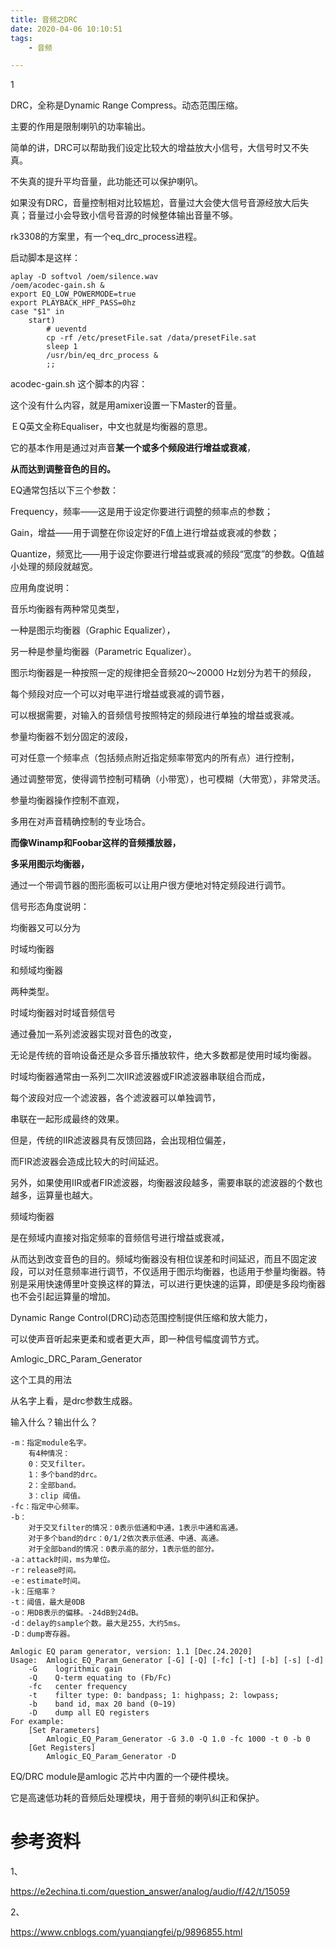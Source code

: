 ```yaml
---
title: 音频之DRC
date: 2020-04-06 10:10:51
tags:
	- 音频

---
```


1

DRC，全称是Dynamic Range Compress。动态范围压缩。

主要的作用是限制喇叭的功率输出。

简单的讲，DRC可以帮助我们设定比较大的增益放大小信号，大信号时又不失真。

不失真的提升平均音量，此功能还可以保护喇叭。

如果没有DRC，音量控制相对比较尴尬，音量过大会使大信号音源经放大后失真；音量过小会导致小信号音源的时候整体输出音量不够。

rk3308的方案里，有一个eq_drc_process进程。

启动脚本是这样：

```
aplay -D softvol /oem/silence.wav
/oem/acodec-gain.sh &
export EQ_LOW_POWERMODE=true
export PLAYBACK_HPF_PASS=0hz
case "$1" in
	start)
		# ueventd
		cp -rf /etc/presetFile.sat /data/presetFile.sat
		sleep 1
		/usr/bin/eq_drc_process &
		;;
```



acodec-gain.sh 这个脚本的内容：

这个没有什么内容，就是用amixer设置一下Master的音量。



ＥQ英文全称Equaliser，中文也就是均衡器的意思。

它的基本作用是通过对声音**某一个或多个频段进行增益或衰减**，

**从而达到调整音色的目的。**

EQ通常包括以下三个参数：

Frequency，频率――这是用于设定你要进行调整的频率点的参数；

Gain，增益――用于调整在你设定好的F值上进行增益或衰减的参数；

Quantize，频宽比――用于设定你要进行增益或衰减的频段“宽度”的参数。Q值越小处理的频段就越宽。



应用角度说明：

音乐均衡器有两种常见类型，

一种是图示均衡器（Graphic Equalizer），

另一种是参量均衡器（Parametric Equalizer）。



图示均衡器是一种按照一定的规律把全音频20～20000 Hz划分为若干的频段，

每个频段对应一个可以对电平进行增益或衰减的调节器，

可以根据需要，对输入的音频信号按照特定的频段进行单独的增益或衰减。



参量均衡器不划分固定的波段，

可对任意一个频率点（包括频点附近指定频率带宽内的所有点）进行控制，

通过调整带宽，使得调节控制可精确（小带宽），也可模糊（大带宽），非常灵活。



参量均衡器操作控制不直观，

多用在对声音精确控制的专业场合。

**而像Winamp和Foobar这样的音频播放器，**

**多采用图示均衡器，**

通过一个带调节器的图形面板可以让用户很方便地对特定频段进行调节。



信号形态角度说明：

均衡器又可以分为

时域均衡器

和频域均衡器

两种类型。



时域均衡器对时域音频信号

通过叠加一系列滤波器实现对音色的改变，

无论是传统的音响设备还是众多音乐播放软件，绝大多数都是使用时域均衡器。

时域均衡器通常由一系列二次IIR滤波器或FIR滤波器串联组合而成，

每个波段对应一个滤波器，各个滤波器可以单独调节，

串联在一起形成最终的效果。

但是，传统的IIR滤波器具有反馈回路，会出现相位偏差，

而FIR滤波器会造成比较大的时间延迟。

另外，如果使用IIR或者FIR滤波器，均衡器波段越多，需要串联的滤波器的个数也越多，运算量也越大。



频域均衡器

是在频域内直接对指定频率的音频信号进行增益或衰减，

从而达到改变音色的目的。频域均衡器没有相位误差和时间延迟，而且不固定波段，可以对任意频率进行调节，不仅适用于图示均衡器，也适用于参量均衡器。特别是采用快速傅里叶变换这样的算法，可以进行更快速的运算，即便是多段均衡器也不会引起运算量的增加。



Dynamic Range Control(DRC)动态范围控制提供压缩和放大能力，

可以使声音听起来更柔和或者更大声，即一种信号幅度调节方式。



Amlogic_DRC_Param_Generator

这个工具的用法

从名字上看，是drc参数生成器。

输入什么？输出什么？

```
-m：指定module名字。
	有4种情况：
	0：交叉filter。
	1：多个band的drc。
	2：全部band。
	3：clip 阈值。
-fc：指定中心频率。
-b：
	对于交叉filter的情况：0表示低通和中通，1表示中通和高通。
	对于多个band的drc：0/1/2依次表示低通、中通、高通。
	对于全部band的情况：0表示高的部分，1表示低的部分。
-a：attack时间，ms为单位。
-r：release时间。
-e：estimate时间。
-k：压缩率？
-t：阈值，最大是0DB
-o：用DB表示的偏移。-24dB到24dB。
-d：delay的sample个数。最大是255，大约5ms。
-D：dump寄存器。

```



```
Amlogic EQ param generator, version: 1.1 [Dec.24.2020]
Usage:  Amlogic_EQ_Param_Generator [-G] [-Q] [-fc] [-t] [-b] [-s] [-d]
    -G    logrithmic gain
    -Q    Q-term equating to (Fb/Fc)
    -fc   center frequency
    -t    filter type: 0: bandpass; 1: highpass; 2: lowpass;
    -b    band id, max 20 band (0~19)
    -D    dump all EQ registers
For example:
    [Set Parameters]
        Amlogic_EQ_Param_Generator -G 3.0 -Q 1.0 -fc 1000 -t 0 -b 0
    [Get Registers]
        Amlogic_EQ_Param_Generator -D
```



EQ/DRC module是amlogic 芯片中内置的一个硬件模块。

它是高速低功耗的音频后处理模块，用于音频的喇叭纠正和保护。





# 参考资料

1、

https://e2echina.ti.com/question_answer/analog/audio/f/42/t/15059

2、

https://www.cnblogs.com/yuanqiangfei/p/9896855.html